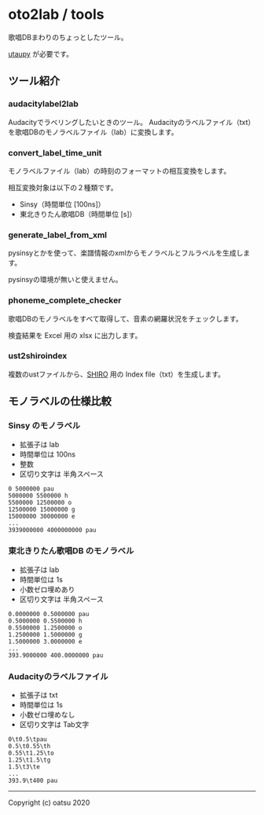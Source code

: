 # oto2lab / tools

歌唱DBまわりのちょっとしたツール。

[utaupy](https://github.com/oatsu-gh/utaupy) が必要です。

## ツール紹介

### audacitylabel2lab

Audacityでラベリングしたいときのツール。
Audacityのラベルファイル（txt）を歌唱DBのモノラベルファイル（lab）に変換します。

### convert_label_time_unit

モノラベルファイル（lab）の時刻のフォーマットの相互変換をします。

相互変換対象は以下の２種類です。

- Sinsy（時間単位 [100ns]）
- 東北きりたん歌唱DB（時間単位 [s]） 

### generate_label_from_xml

pysinsyとかを使って、楽譜情報のxmlからモノラベルとフルラベルを生成します。

pysinsyの環境が無いと使えません。

### phoneme_complete_checker

歌唱DBのモノラベルをすべて取得して、音素の網羅状況をチェックします。

検査結果を Excel 用の xlsx に出力します。

### ust2shiroindex

複数のustファイルから、[SHIRO](https://github.com/Sleepwalking/SHIRO) 用の Index file（txt）を生成します。



## モノラベルの仕様比較

### Sinsy のモノラベル
- 拡張子は lab
- 時間単位は 100ns
- 整数
- 区切り文字は 半角スペース
```plain txt (.lab)
0 5000000 pau
5000000 5500000 h
5500000 12500000 o
12500000 15000000 g
15000000 30000000 e
...
3939000000 4000000000 pau

```

### 東北きりたん歌唱DB のモノラベル
- 拡張子は lab
- 時間単位は 1s
- 小数ゼロ埋めあり
- 区切り文字は 半角スペース
```plain txt (.lab)
0.0000000 0.5000000 pau
0.5000000 0.5500000 h
0.5500000 1.2500000 o
1.2500000 1.5000000 g
1.5000000 3.0000000 e
...
393.9000000 400.0000000 pau

```

### Audacityのラベルファイル

- 拡張子は txt
- 時間単位は 1s
- 小数ゼロ埋めなし
- 区切り文字は Tab文字

```plain txt (.txt)
0\t0.5\tpau
0.5\t0.55\th
0.55\t1.25\to
1.25\t1.5\tg
1.5\t3\te
...
393.9\t400 pau

```


---

Copyright (c) oatsu 2020